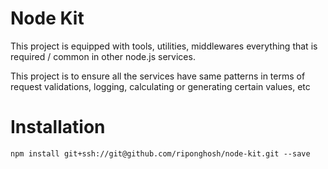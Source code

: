 # Node Kit

This project is equipped with tools, utilities, middlewares everything that is required / common in other node.js services.

This project is to ensure all the services have same patterns in terms of request validations, logging, calculating or generating certain values, etc


# Installation
```
npm install git+ssh://git@github.com/riponghosh/node-kit.git --save
```

